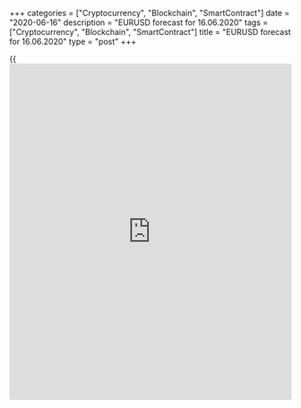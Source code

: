 +++
categories = ["Cryptocurrency", "Blockchain", "SmartContract"]
date = "2020-06-16"
description = "EURUSD forecast for 16.06.2020"
tags = ["Cryptocurrency", "Blockchain", "SmartContract"]
title = "EURUSD forecast for 16.06.2020"
type = "post"
+++

{{<iframe id="large-banner" src="https://www.bounty.group/#slide=23.0" width="100%" height="600" scrolling="no" style="border: 0px solid rgb(216, 221, 230); border-radius: 3px;">}}

June 16, 2020

June 16, 2020

Fed puts the dollar in placeDmitri Demidenko

## The EUR/USD may continue its rally up to 1.138 and break through the
June’s highs

Donald Trump wants to control everything but the financial markets are
ruled by the Fed. The president criticized the central bank for a too
grim forecast, but this was necessary. Jerome Powell and his colleagues
do not rule out a V-shaped recovery of the US economy, which was voiced
by Dallas Fed President Robert Kaplan. However, the basic scenario is
still the Nike-shaped recovery of the US GDP. If so, there will be
needed huge volumes of monetary stimulus. Once the Fed added more
liquidity, the S&P 500 has been up, which has sent the US dollar down.

The Fed has outlined its corporate bond-buying program and the detail of
lending to commercial companies. The central bank will create a
corporate bond portfolio that is based on a broad, diversified market
index of U.S. corporate bonds. First, it will calculate an aggregate for
the entire $9.6-trillion market, according to which it is planned to
purchase the securities. According to Morgan Stanley, the Fed will buy
corporate bonds for $385 billion, BofA Merrill Lynch believes that it
will be about $419 billion. At the same time, the Federal Reserve is
willing to give about $ 600 billion in loans to businesses with up to
15,000 employees and incomes up to $5 billion. Banks, which give them
money, can sell up to 95% of loans to an investment agency organized by
the Boston Federal Reserve

The US stock market has rebounded after the Fed’s announcement, and this
is not surprising. The stock indexes usually rise amid ultra-easy
monetary [policy](https://www.fintechee.com/policy/), economic expansion, low loan rates, and positive
corporate reports. There could be problems with the US corporate
reporting, however, if the GDP rebound is V-shaped, the middle- and
long-term outlook for the stock market will be rather positive. The rise
of the US stock indexes has weakened the US dollar, which is also
natural. Since May, the negative correlation between these two assets
has been increasing steadily.

 **Dynamics of the U.S. dollar and S &P 500**

![LiteForex: EURUSD forecast for 16.06.2020][1]

 _Source: Trading Economics_

A stronger negative correlation results not only from the greenback’s
safe-haven status but also from the Fed’s effective measures to satisfy
the foreign demand for the dollar. This required less money than during
the previous recession. In the first week of June, the foreign central
banks acquired $447 billion through swap lines, in 2008-2009, it was
$583 billion.

The lower demand for the greenback reduced hedging costs for the
purchases of the US assets. The European [investor](https://www.fintechee.com/tutorial-for-forex-trading/investor-mode/)s can afford to resume
the favorite strategy of the S&P 500 longs and USD shorts. As a result
of lower hedging costs, the [EUR/USD][2] looks much undervalued.

 **Dynamics of EUR/USD and hedging costs**

![LiteForex: EURUSD forecast for 16.06.2020][3]

 _Source: Nordea Markets_

In my opinion, if level 3000 is the S&P 500 local low, and the stock
index resumes the rally or starts consolidation, the [EUR/USD][2] pair
should break through the June’s high. I suggest holding the [longs
entered in the zone of 1.122-1.124][4] up and adding new purchases.

* * *

P.S. Did you like my article? Share it in social networks: it will be
the best “thank you" :)

Ask me questions and comment below. I’ll be glad to answer your
questions and give necessary explanations.

 **Useful links:**

  * I recommend trying to trade with a reliable broker [here][5]. The system allows you to trade by yourself or copy successful traders from all across the globe.
  * Use my promo-code BLOG for getting deposit bonus 50% on LiteForex platform. Just enter this code in the appropriate field while [depositing][6] your trading account.
  * Telegram channel with high-quality analytics, Forex reviews, training articles, and other useful things for traders <t.me/liteforex>



## Price chart of EURUSD in real time mode

![Fed puts the dollar in place][7]

The content of this article reflects the author’s opinion and does not
necessarily reflect the official position of LiteForex. The material
published on this page is provided for informational purposes only and
should not be considered as the provision of investment advice for the
purposes of Directive 2004/39/EC.

Rate this article:

{{value}}

( {{count}} {{title}} )

   1. cdn.liteforex.com/cache/uploads/blog_post/eurusd/dollar-spx-16-06-20.jpg?w=30&s=1ac848b3b92cd2479459807e58c6637c
   2. my.liteforex.com/trading/chart?symbol=EURUSD&returnUrl=true
   3. cdn.liteforex.com/cache/uploads/blog_post/eurusd/hedging-cost-eurusd-16-06-20.jpg?w=30&s=efbd9e199d1863b6ce991859d5a5929f
   4. www.liteforex.com/blog/analysts-opinions/dollar-wakes-fears-up/
   5. my.liteforex.com/?category=analysts-opinions&slug=fed-puts-the-dollar-in-place&openPopup=%2Fregistration%2Fpopup&utm_source=blog&utm_medium=article&utm_campaign=bonus
   6. my.liteforex.com/deposit/?category=analysts-opinions&slug=fed-puts-the-dollar-in-place&promo_code=BLOG&utm_source=blog&utm_medium=article&utm_campaign=bonus
   7. cdn.liteforex.com/cache/uploads/blog_post/eurusd/liteforex-blog-eurusd-16-06-20.jpg?q=75&w=1000&s=65ee74052daf584691376836f8543ab3